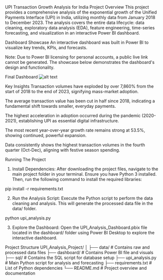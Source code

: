 UPI Transaction Growth Analysis for India
Project Overview
This project provides a comprehensive analysis of the exponential growth of the Unified Payments Interface (UPI) in India, utilizing monthly data from January 2018 to December 2023. The analysis covers the entire data lifecycle: data cleaning, exploratory data analysis (EDA), feature engineering, time-series forecasting, and visualization in an interactive Power BI dashboard.

Dashboard Showcase
An interactive dashboard was built in Power BI to visualize key trends, KPIs, and forecasts.

Note: Due to Power BI licensing for personal accounts, a public live link cannot be generated. The showcase below demonstrates the dashboard's design and functionality.

Final Dashboard
![alt text](image.png)


Key Insights
Transaction volumes have exploded by over 7,860% from the start of 2018 to the end of 2023, signifying mass-market adoption.

The average transaction value has been cut in half since 2018, indicating a fundamental shift towards smaller, everyday payments.

The highest acceleration in adoption occurred during the pandemic (2020-2021), establishing UPI as essential digital infrastructure.

The most recent year-over-year growth rate remains strong at 53.5%, showing continued, powerful expansion.

Data consistently shows the highest transaction volumes in the fourth quarter (Oct-Dec), aligning with festive season spending.

Running The Project
1. Install Dependencies:
After downloading the project files, navigate to the main project folder in your terminal. Ensure you have Python 3 installed. Then, run the following command to install the required libraries:

pip install -r requirements.txt

2. Run the Analysis Script:
Execute the Python script to perform the data cleaning and analysis. This will generate the processed data file in the data/ folder.

python upi_analysis.py

3. Explore the Dashboard:
Open the UPI_Analysis_Dashboard.pbix file located in the dashboard/ folder using Power BI Desktop to explore the interactive dashboard.

Project Structure
UPI_Analysis_Project/
│
├── data/              # Contains raw and processed data files
├── dashboard/         # Contains Power BI file and visuals
├── sql/               # Contains the SQL script for database setup
├── upi_analysis.py    # Main Python script for analysis and forecasting
├── requirements.txt   # List of Python dependencies
└── README.md          # Project overview and documentation
